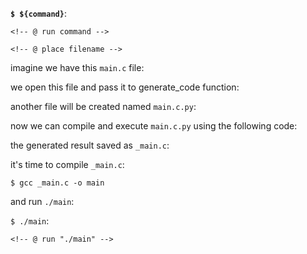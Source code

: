 <!-- @ divert 0 -->

<!-- @ def run_command(command, syntax=''): -->
__`$ ${command}`__:
```${syntax}
<!-- @ run command -->
```
<!-- @ end def -->

<!-- @ def include_file(filename, syntax=''): -->
```${syntax}
<!-- @ place filename -->
```
<!-- @ end def -->

<!-- @ divert -->

imagine we have this `main.c` file:

<!-- # include_file("main.c", syntax='c') -->

we open this file and pass it to generate\_code function:

<!-- # include_file("generate.py", syntax="python") -->

another file will be created named `main.c.py`:

<!-- # include_file("main.c.py", syntax="python") -->

now we can compile and execute `main.c.py` using the following code:

<!-- # include_file("compile.py", syntax="python") -->

the generated result saved as `_main.c`:

<!-- # include_file("_main.c", syntax="c") -->

it's time to compile `_main.c`:

```
$ gcc _main.c -o main
```

and run `./main`:

`$ ./main`:

```
<!-- @ run "./main" -->
```

